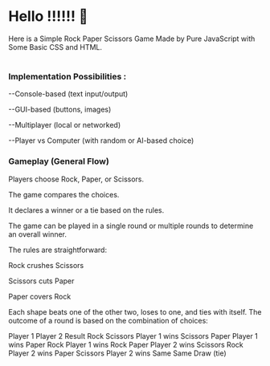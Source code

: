 # Hello !!!!!! 🙌
Here is a Simple Rock Paper Scissors Game Made by Pure JavaScript with Some Basic CSS and HTML.<br>
<br>
<h3>Implementation Possibilities :<br></h3>
--Console-based (text input/output)

--GUI-based (buttons, images)

--Multiplayer (local or networked)

--Player vs Computer (with random or AI-based choice)

<h3>Gameplay (General Flow) <br></h3>
Players choose Rock, Paper, or Scissors.

The game compares the choices.

It declares a winner or a tie based on the rules.

The game can be played in a single round or multiple rounds to determine an overall winner.

The rules are straightforward:

Rock crushes Scissors

Scissors cuts Paper

Paper covers Rock

Each shape beats one of the other two, loses to one, and ties with itself. The outcome of a round is based on the combination of choices:

Player 1	Player 2	Result
Rock	Scissors	Player 1 wins
Scissors	Paper	Player 1 wins
Paper	Rock	Player 1 wins
Rock	Paper	Player 2 wins
Scissors	Rock	Player 2 wins
Paper	Scissors	Player 2 wins
Same	Same	Draw (tie)

